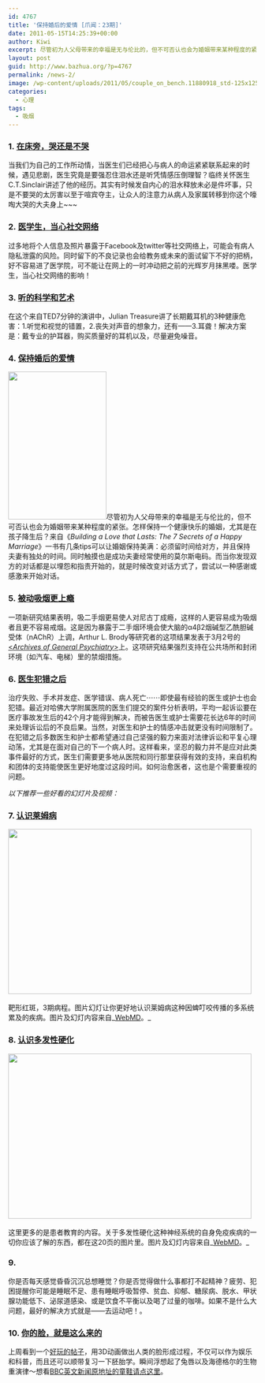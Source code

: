 ```yaml
---
id: 4767
title: '保持婚后的爱情 [爪闻：23期]'
date: 2011-05-15T14:25:39+00:00
author: Kiwi
excerpt: 尽管初为人父母带来的幸福是无与伦比的，但不可否认也会为婚姻带来某种程度的紧张。怎样保持一个健康快乐的婚姻，有几条tips可以让婚姻保持美满：必须留时间给对方，并且保持夫妻独处的时间，触摸也是成功夫妻经常使用的莫尔斯电码。
layout: post
guid: http://www.bazhua.org/?p=4767
permalink: /news-2/
image: /wp-content/uploads/2011/05/couple_on_bench.11880918_std-125x125.jpg
categories:
  - 心理
tags:
  - 吸烟
---
```

### 1. [在床旁，哭还是不哭](http://www.medscape.com/viewarticle/741508?src=mp&spon=25)

当我们为自己的工作所动情，当医生们已经把心与病人的命运紧紧联系起来的时候，遇见悲剧，医生究竟是要强忍住泪水还是听凭情感压倒理智？临终关怀医生C.T.Sinclair讲述了他的经历。其实有时候发自内心的泪水释放未必是件坏事，只是不要哭的太厉害以至于喧宾夺主，让众人的注意力从病人及家属转移到你这个嚎啕大哭的大夫身上~~~

### 2. [医学生，当心社交网络](http://www.medscape.com/viewarticle/741759?src=mp&spon=25)

过多地将个人信息及照片暴露于Facebook及twitter等社交网络上，可能会有病人隐私泄露的风险。同时留下的不良记录也会给教务或未来的面试留下不好的把柄，好不容易进了医学院，可不能让在网上的一时冲动把之前的光辉岁月抹黑喽。医学生，当心社交网络的影响！

### 3. [听的科学和艺术](http://www.ted.com/talks/julian_treasure_shh_sound_health_in_8_steps.html)

在这个来自TED7分钟的演讲中，Julian Treasure讲了长期戴耳机的3种健康危害：1.听觉和视觉的错置，2.丧失对声音的想象力，还有——3.耳聋！解决方案是：戴专业的护耳器，购买质量好的耳机以及，尽量避免噪音。

### 4. [保持婚后的爱情](http://www.m.webmd.com/a-to-z-guides/news/20110513/keeping-marriage-strong-with-kids?src=RSS_PUBLIC)

[<img class="alignright size-medium wp-image-4876" title="couple_on_bench.11880918_std" src="/wp-content/uploads/2011/05/couple_on_bench.11880918_std-199x300.jpg" alt="" width="199" height="300" srcset="/wp-content/uploads/2011/05/couple_on_bench.11880918_std-199x300.jpg 199w, /wp-content/uploads/2011/05/couple_on_bench.11880918_std-99x150.jpg 99w, /wp-content/uploads/2011/05/couple_on_bench.11880918_std-680x1024.jpg 680w, /wp-content/uploads/2011/05/couple_on_bench.11880918_std.jpg 800w" sizes="(max-width: 199px) 100vw, 199px" />](/wp-content/uploads/2011/05/couple_on_bench.11880918_std.jpg)尽管初为人父母带来的幸福是无与伦比的，但不可否认也会为婚姻带来某种程度的紧张。怎样保持一个健康快乐的婚姻，尤其是在孩子降生后？来自《_Building a Love that Lasts: The 7 Secrets of a Happy Marriage_》一书有几条tips可以让婚姻保持美满：必须留时间给对方，并且保持夫妻有独处的时间。同时触摸也是成功夫妻经常使用的莫尔斯电码。而当你发现双方的对话都是以埋怨和指责开始的，就是时候改变对话方式了，尝试以一种感谢或感激来开始对话。

### 5. [被动吸烟更上瘾](http://www.medscape.com/viewarticle/742394?src=rss)

一项新研究结果表明，吸二手烟更易使人对尼古丁成瘾，这样的人更容易成为吸烟者且更不容易戒烟。这是因为暴露于二手烟环境会使大脑的α4β2烟碱型乙酰胆碱受体（nAChR）上调，Arthur L. Brody等研究者的这项结果发表于3月2号的[<_Archives of General Psychiatry_>](http://archpsyc.ama-assn.org/cgi/content/full/archgenpsychiatry.2011.51)上。这项研究结果强烈支持在公共场所和封闭环境（如汽车、电梯）里的禁烟措施。

### 6. [医生犯错之后](http://www.kevinmd.com/blog/2011/05/physicians-coping-medical-error.html)

[](http://www.kevinmd.com/blog/2011/05/physicians-coping-medical-error.html)治疗失败、手术并发症、医学错误、病人死亡⋯⋯即使最有经验的医生或护士也会犯错。最近对哈佛大学附属医院的医生们提交的案件分析表明，平均一起诉讼要在医疗事故发生后的42个月才能得到解决，而被告医生或护士需要花长达6年的时间来处理诉讼后的不良后果。当然，对医生和护士的情感冲击就更没有时间限制了。在犯错之后多数医生和护士都希望通过自己坚强的毅力来面对法律诉讼和平复心理动荡，尤其是在面对自己的下一个病人时。这样看来，坚忍的毅力并不是应对此类事件最好的方式，医生们需要更多地从医院和同行那里获得有效的支持，来自机构和团体的支持能使医生更好地度过这段时间。如何治愈医者，这也是个需要重视的问题。

_以下推荐一些好看的幻灯片及视频：_

### 7. [认识莱姆病](http://arthritis.webmd.com/slideshow-lyme-disease)

[<img class="alignnone size-full wp-image-4891" title="cdc_rf_photo_of_bulls-eye_rash" src="/wp-content/uploads/2011/05/cdc_rf_photo_of_bulls-eye_rash.jpg" alt="" width="493" height="335" srcset="/wp-content/uploads/2011/05/cdc_rf_photo_of_bulls-eye_rash.jpg 493w, /wp-content/uploads/2011/05/cdc_rf_photo_of_bulls-eye_rash-150x101.jpg 150w, /wp-content/uploads/2011/05/cdc_rf_photo_of_bulls-eye_rash-300x203.jpg 300w" sizes="(max-width: 493px) 100vw, 493px" />](http://arthritis.webmd.com/slideshow-lyme-disease)

靶形红斑，3期病程。图片幻灯让你更好地认识莱姆病这种因蜱叮咬传播的多系统累及的疾病。图片及幻灯内容来自_[WebMD](http://arthritis.webmd.com/slideshow-lyme-disease)。_

### 8. [认识多发性硬化](http://www.webmd.com/multiple-sclerosis/slideshow-multiple-sclerosis-overview)

[<img class="alignnone size-full wp-image-4893" title="webmd_rm_photo_of_nerve_damage" src="/wp-content/uploads/2011/05/webmd_rm_photo_of_nerve_damage.jpg" alt="" width="493" height="335" srcset="/wp-content/uploads/2011/05/webmd_rm_photo_of_nerve_damage.jpg 493w, /wp-content/uploads/2011/05/webmd_rm_photo_of_nerve_damage-150x101.jpg 150w, /wp-content/uploads/2011/05/webmd_rm_photo_of_nerve_damage-300x203.jpg 300w" sizes="(max-width: 493px) 100vw, 493px" />](http://www.webmd.com/multiple-sclerosis/slideshow-multiple-sclerosis-overview)

这里更多的是患者教育的内容。关于多发性硬化这种神经系统的自身免疫疾病的一切你应该了解的东西，都在这20页的图片里。图片及幻灯内容来自_[WebMD](http://www.webmd.com/multiple-sclerosis/slideshow-multiple-sclerosis-overview)。_

### 9.  

你是否每天感觉昏昏沉沉总想睡觉？你是否觉得做什么事都打不起精神？疲劳、犯困提醒你可能是睡眠不足、患有睡眠呼吸暂停、贫血、抑郁、糖尿病、脱水、甲状腺功能低下、泌尿道感染、或是饮食不平衡以及喝了过量的咖啡。如果不是什么大问题，最好的解决方式就是——去运动吧！。

### **10. [你的脸，就是这么来的](http://jandan.net/2011/05/10/this-is-your-face.html)**

上周看到一个[好玩的帖子](http://jandan.net/2011/05/10/this-is-your-face.html)，用3D动画做出人类的脸形成过程，不仅可以作为娱乐和科普，而且还可以顺带复习一下胚胎学。瞬间浮想起了兔唇以及海德格尔的生物重演律～想看[BBC英文新闻原地址的童鞋请点这里](http://www.bbc.co.uk/news/health-13278255)。
